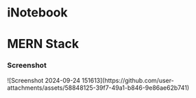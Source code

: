# iNotebook
# MERN Stack
<h3>Screenshot</h3>
![Screenshot 2024-09-24 151613](https://github.com/user-attachments/assets/58848125-39f7-49a1-b846-9e86ae62b741)
